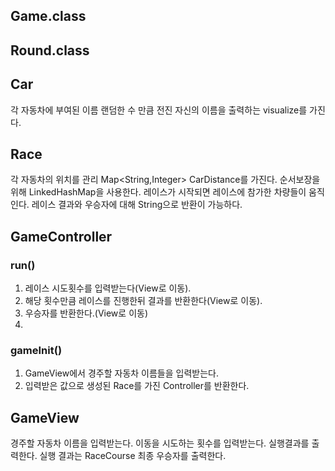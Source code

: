 ## Game.class
## Round.class

## Car
각 자동차에 부여된 이름
랜덤한 수 만큼 전진
자신의 이름을 출력하는 visualize를 가진다.
## Race
각 자동차의 위치를 관리
Map<String,Integer> CarDistance를 가진다.
순서보장을 위해 LinkedHashMap을 사용한다.
레이스가 시작되면 레이스에 참가한 차량들이 움직인다.
레이스 결과와 우승자에 대해 String으로 반환이 가능하다.

## GameController

### run()
1. 레이스 시도횟수를 입력받는다(View로 이동).
2. 해당 횟수만큼 레이스를 진행한뒤 결과를 반환한다(View로 이동).
3. 우승자를 반환한다.(View로 이동)
4. 
### gameInit()
1. GameView에서 경주할 자동차 이름들을 입력받는다.
2. 입력받은 값으로 생성된 Race를 가진 Controller를 반환한다.

## GameView
경주할 자동차 이름을 입력받는다.
이동을 시도하는 횟수를 입력받는다.
실행결과를 출력한다. 실행 결과는 RaceCourse
최종 우승자를 출력한다.

